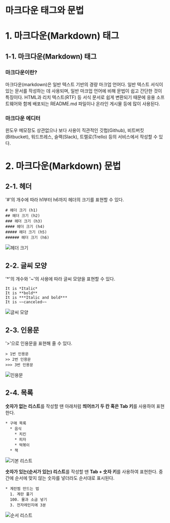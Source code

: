 # 마크다운 태그와 문법
# 1. 마크다운(Markdown) 태그
## 1-1. 마크다운(Markdown) 태그

### 마크다운이란?
마크다운(markdown)은 일반 텍스트 기반의 경량 마크업 언어다. 일반 텍스트 서식이 있는 문서를 작성하는 데 사용되며, 일반 마크업 언어에 비해 문법이 쉽고 간단한 것이 특징이다. HTML과 리치 텍스트(RTF) 등 서식 문서로 쉽게 변환되기 때문에 응용 소프트웨어와 함께 배포되는 README.md 파일이나 온라인 게시물 등에 많이 사용된다.

### 마크다운 에디터
윈도우 메모장도 상관없으나 보다 사용이 직관적인 깃헙(Github), 비트버킷(Bitbucket), 워드프레스, 슬랙(Slack), 트렐로(Trello) 등의 서비스에서 작성할 수 있다.


# 2. 마크다운(Markdown) 문법
## 2-1. 헤더
'#'의 개수에 따라 h1부터 h6까지 헤더의 크기를 표현할 수 있다.
```
# 헤더 크기 (h1)
## 헤더 크기 (h2)
### 헤더 크기 (h3)
#### 헤더 크기 (h4)
##### 헤더 크기 (h5)
###### 헤더 크기 (h6)
```
![헤더 크기](https://user-images.githubusercontent.com/110728160/194856071-38a87af2-1923-4f58-bcf0-daf8cfd20f3f.png)


## 2-2. 글씨 모양
'*'의 개수와 '~'의 사용에 따라 글씨 모양을 표현할 수 있다.
```
It is *Italic*
It is **bold**
It is ***Italic and bold***   
It is ~~canceled~~ 
```
![글씨 모양](https://user-images.githubusercontent.com/110728160/194858964-b2a30050-eceb-42c1-892d-3e02844d238d.png)


## 2-3. 인용문
'>'으로 인용문을 표현해 줄 수 있다.
```
> 1번 인용문
>> 2번 인용문
>>> 3번 인용문
```
![인용문](https://user-images.githubusercontent.com/110728160/194859888-1e6fd283-d08c-4f10-8e67-372971dedc76.png)

## 2-4. 목록
**숫자가 없는 리스트**를 작성할 땐 아래처럼 **띄어쓰기 두 칸 혹은 Tab 키**를 사용하여 표현한다.
```
* 구매 목록
  * 음식
    * 치킨
    * 피자
    * 떡볶이
  * 책
```
![기본 리스트](https://user-images.githubusercontent.com/110728160/194861187-bbcc7d7c-2ed4-463f-bb5c-9917de7d16ed.png)

**숫자가 있는(순서가 있는) 리스트**를 작성할 땐 **Tab + 숫자 키**를 사용하여 표현한다. 중간에 순서에 맞지 않는 숫자를 넣더라도 순서대로 표시된다.
```
* 계란찜 만드는 법
  1. 계란 풀기
  100. 물과 소금 넣기
  3. 전자레인지에 3분
```
![순서 리스트](https://user-images.githubusercontent.com/110728160/194862151-1b096fe2-e240-45f4-b8bf-ab8e70a87eb9.png)

